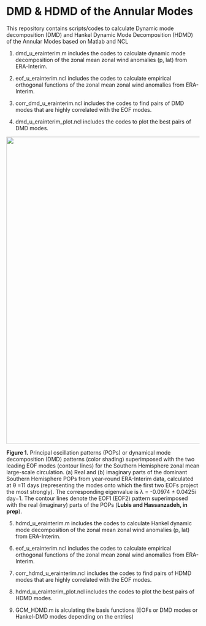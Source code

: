 # DMD & HDMD of the Annular Modes
This repository contains scripts/codes to calculate Dynamic mode decomposition (DMD) and Hankel Dynamic Mode Decomposition (HDMD) of the Annular Modes based on Matlab and NCL

1. dmd_u_erainterim.m includes the codes to calculate dynamic mode decomposition of the zonal mean zonal wind anomalies (p, lat) from ERA-Interim.

2. eof_u_erainterim.ncl includes the codes to calculate empirical orthogonal functions of the zonal mean zonal wind anomalies from ERA-Interim.

3. corr_dmd_u_erainterim.ncl includes the codes to find pairs of DMD modes that are highly correlated with the EOF modes.

4. dmd_u_erainterim_plot.ncl includes the codes to plot the best pairs of DMD modes.

<p align="center">
  <img src="https://github.com/sandrolubis/DMD_HDMD_Annular_Modes/blob/main/example/dmd_ref_new_crop.png" width="800">
</p>


**Figure 1.** Principal oscillation patterns (POPs) or dynamical mode decomposition (DMD) patterns (color shading) superimposed with the two leading EOF modes (contour lines) for the Southern Hemisphere zonal mean large-scale circulation. (a) Real and (b) imaginary parts of the dominant Southern Hemisphere POPs from year-round ERA-Interim data, calculated at θ =11 days (representing the modes onto which the first two EOFs project the most strongly). The corresponding eigenvalue is λ = -0.0974 ± 0.0425i day−1. The contour lines denote the EOF1 (EOF2) pattern superimposed with the real (imaginary) parts of the POPs (**Lubis and Hassanzadeh, in prep**).


5. hdmd_u_erainterim.m includes the codes to calculate Hankel dynamic mode decomposition of the zonal mean zonal wind anomalies (p, lat) from ERA-Interim.

6. eof_u_erainterim.ncl includes the codes to calculate empirical orthogonal functions of the zonal mean zonal wind anomalies from ERA-Interim.

7. corr_hdmd_u_erainterim.ncl includes the codes to find pairs of HDMD modes that are highly correlated with the EOF modes.

8. hdmd_u_erainterim_plot.ncl includes the codes to plot the best pairs of HDMD modes.

9. GCM_HDMD.m is alculating the basis functions (EOFs or DMD modes or Hankel-DMD modes depending on the entries)
